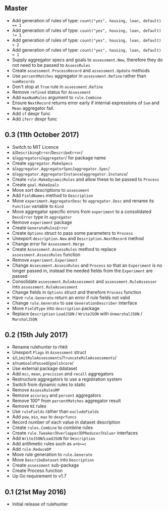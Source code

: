 ## Master

  * Add generation of rules of type: `count("yes", housing, loan, default) == 1`
  * Add generation of rules of type: `count("yes", housing, loan, default) != 1`
  * Add generation of rules of type: `count("yes", housing, loan, default) < 2`
  * Add generation of rules of type: `count("yes", housing, loan, default) > 1`
  * Supply aggregator specs and goals to `assessment.New`, therefore they
    do not need to be passed to `AssessRules`
  * Create `assessment.ProcessRecord` and `assessment.Update` methods
  * Use `percentMatches` aggregator in `assessment.Refine` rather than
    `numRecords`
  * Don't stop at `True` rule in `assessment.Refine`
  * Remove `refined` status for `Assessment`
  * Add `maxNumRules` argument to `rule.Combine`
  * Ensure `NextRecord` returns error early if internal expressions of
    `Sum` and `Mean` aggregator fail.
  * Add `if` dexpr func
  * Add `iferr` dexpr func


## 0.3 (11th October 2017)

  * Switch to MIT Licence
  * s/`DescribingError`/`DescribeError`/
  * s/`aggregators`/`aggregator`/ for package name
  * Create `aggregator.MakeSpecs`
  * s/`aggregator.AggregatorSpec`/`aggregator.Spec`/
  * s/`aggregator.AggregatorInstance`/`aggregator.Instance`/
  * Create `rule.MakeDynamicRules` and allow these to be passed to `Process`
  * Create `goal.MakeGoals`
  * Move sort descriptions to `assessment`
  * Add `FieldNames` method to `Description`
  * Move `experiment.AggregatorDesc` to `aggregator.Desc` and rename
    its `Function` variable to `Kind`
  * Move aggregator specific errors from `experiment` to a consolidated
    `DescError` type in `aggregator`
  * Remove `experiment` package
  * Create `GenerateRulesError`
  * Create `Options` struct to pass some parameters to `Process`
  * Unexport `description.New` and `Description.NextRecord` method
  * Change error for `Assessment.Merge`
  * Create `Assessment.AssessRules` method to replace `assessment.AssessRules`
    function
  * Remove `experiment.Experiment`
  * Change `Assessment.AssessRules` and `Process` so that an `Experiment` is
    no longer passed in, instead the needed fields from the `Experiment` are
    passed
  * Consolidate `assessment.RuleAssessment` and `assessment.RuleAssessor` into
    `assessment.RuleAssessment`
  * Change fields in `Options` struct and therefore `Process` function
  * Have `rule.Generate` return an error if rule fields not valid
  * Change `rule.Generate` to use `GenerationDescriber` interface
  * Move `FieldType` into `description` package
  * Replace `Description` `LoadJSON` / `WriteJSON` with
    `UnmarshalJSON` / `MarshalJSON`

## 0.2 (15th July 2017)

  * Rename rulehunter to rhkit
  * Unexport `Flags` in `Assessment` struct
  * s/`LimitRuleAssessments`/`TruncateRuleAssessments`/
  * s/`numGoalsPassed`/`goalsScore`/
  * Use external package ddataset
  * Add `mcc`, `mean`, `precision` and `recall` aggregators
  * Restructure aggregators to use a registration system
  * Switch from dynamic rules to static
  * Remove `AssessRulesMP`
  * Remove `accuracy` and `percent` aggregators
  * Remove 100* from `percentMatches` aggregator result
  * Remove `NI` rules
  * Use `ruleFields` rather than `excludeFields`
  * Add `pow`, `min`, `max` to `dexprfuncs`
  * Record number of each value in dataset description
  * Create `rules.Combine` to combine rules
  * Create `rule.Tweaker`/`Overlapper`/`DPReducer`/`Valuer` interfaces
  * Add  `WriteJSON`/`LoadJSON` for `Description`
  * Add arithmetic rules such as `a+b>=c`
  * Add `rule.ReduceDP`
  * Move rule generation to `rule.Generate`
  * Move `DescribeDataset` into `Description`
  * Create `assessment` sub-package
  * Create Process function
  * Up Go requirement to v1.7


## 0.1 (21st May 2016)

 * Initial release of rulehunter
